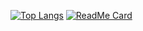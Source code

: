 <!--
**samueladitia95/samueladitia95** is a ✨ _special_ ✨ repository because its `README.md` (this file) appears on your GitHub profile.

Here are some ideas to get you started:

- 🔭 I’m currently working on ...
- 🌱 I’m currently learning ...
- 👯 I’m looking to collaborate on ...
- 🤔 I’m looking for help with ...
- 💬 Ask me about ...
- 📫 How to reach me: ...
- 😄 Pronouns: ...
- ⚡ Fun fact: ...
-->
[![Top Langs](https://github-readme-stats.vercel.app/api/top-langs/?username=samueladitia95&show_icons=true&theme=onedark&hide=PLpgSQL&layout=compact)](https://github.com/anuraghazra/github-readme-stats)
[![ReadMe Card](https://github-readme-stats.vercel.app/api/pin/?username=samueladitia95&repo=learning-1&show_icons=true&theme=onedark)](https://github.com/anuraghazra/github-readme-stats)
